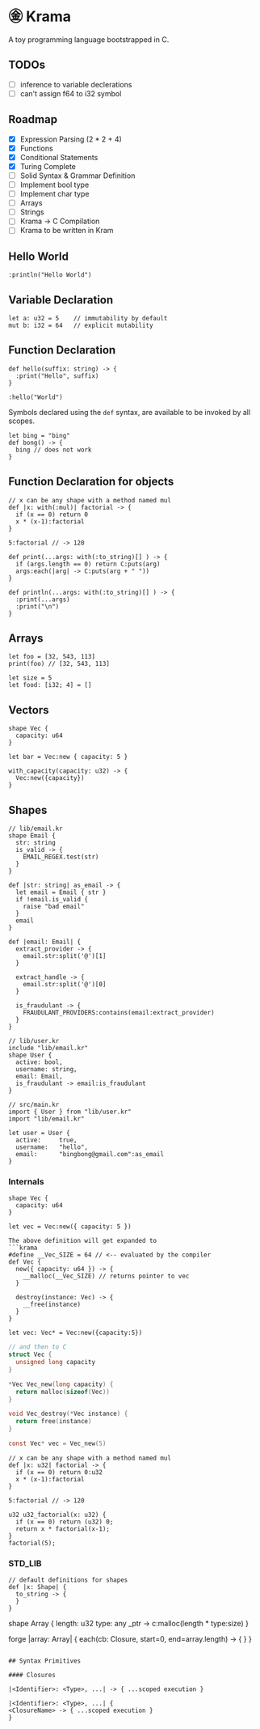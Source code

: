 # ㊎ Krama

A toy programming language bootstrapped in C.

## TODOs

- [ ] inference to variable declerations
- [ ] can't assign f64 to i32 symbol

## Roadmap

- [x] Expression Parsing (2 \* 2 + 4)
- [x] Functions
- [x] Conditional Statements
- [x] Turing Complete
- [ ] Solid Syntax & Grammar Definition
- [ ] Implement bool type
- [ ] Implement char type
- [ ] Arrays
- [ ] Strings
- [ ] Krama -> C Compilation
- [ ] Krama to be written in Kram

## Hello World

```krama
:println("Hello World")
```

## Variable Declaration

```krama
let a: u32 = 5    // immutability by default
mut b: i32 = 64   // explicit mutability
```

## Function Declaration

```krama
def hello(suffix: string) -> {
  :print("Hello", suffix)
}

:hello("World")
```

Symbols declared using the `def` syntax, are available to be invoked by all scopes.

```krama
let bing = "bing"
def bong() -> {
  bing // does not work
}
```

## Function Declaration for objects

```krama
// x can be any shape with a method named mul
def |x: with(:mul)| factorial -> {
  if (x == 0) return 0
  x * (x-1):factorial
}

5:factorial // -> 120
```

```krama
def print(...args: with(:to_string)[] ) -> {
  if (args.length == 0) return C:puts(arg)
  args:each(|arg| -> C:puts(arg + " "))
}

def println(...args: with(:to_string)[] ) -> {
  :print(...args)
  :print("\n")
}
```

## Arrays

```krama
let foo = [32, 543, 113]
print(foo) // [32, 543, 113]

let size = 5
let food: [i32; 4] = []
```

## Vectors

```
shape Vec {
  capacity: u64
}
```

```krama
let bar = Vec:new { capacity: 5 }

with_capacity(capacity: u32) -> {
  Vec:new({capacity})
}
```

## Shapes

```krama
// lib/email.kr
shape Email {
  str: string
  is_valid -> {
    EMAIL_REGEX.test(str)
  }
}

def |str: string| as_email -> {
  let email = Email { str }
  if !email.is_valid {
    raise "bad email"
  }
  email
}

def |email: Email| {
  extract_provider -> {
    email.str:split('@')[1]
  }

  extract_handle -> {
    email.str:split('@')[0]
  }

  is_fraudulant -> {
    FRAUDULANT_PROVIDERS:contains(email:extract_provider)
  }
}

// lib/user.kr
include "lib/email.kr"
shape User {
  active: bool,
  username: string,
  email: Email,
  is_fraudulant -> email:is_fraudulant
}

// src/main.kr
import { User } from "lib/user.kr"
import "lib/email.kr"

let user = User {
  active:     true,
  username:   "hello",
  email:      "bingbong@gmail.com":as_email
}
```

### Internals

````krama
shape Vec {
  capacity: u64
}

let vec = Vec:new({ capacity: 5 })

The above definition will get expanded to
```krama
#define __Vec_SIZE = 64 // <-- evaluated by the compiler
def Vec {
  new({ capacity: u64 }) -> {
    __malloc(__Vec_SIZE) // returns pointer to vec
  }

  destroy(instance: Vec) -> {
    __free(instance)
  }
}

let vec: Vec* = Vec:new({capacity:5})

````

```c
// and then to C
struct Vec {
  unsigned long capacity
}

*Vec Vec_new(long capacity) {
  return malloc(sizeof(Vec))
}

void Vec_destroy(*Vec instance) {
  return free(instance)
}

const Vec* vec = Vec_new(5)
```

```krama
// x can be any shape with a method named mul
def |x: u32| factorial -> {
  if (x == 0) return 0:u32
  x * (x-1):factorial
}

5:factorial // -> 120
```

```
u32 u32_factorial(x: u32) {
  if (x == 0) return (u32) 0;
  return x * factorial(x-1);
}
factorial(5);
```

### STD_LIB

```krama
// default definitions for shapes
def |x: Shape| {
  to_string -> {
  }
}
```

shape Array {
length: u32
type: any
\_ptr -> c:malloc(length \* type:size)
}

forge |array: Array| {
each(cb: Closure, start=0, end=array.length) -> {
}
}

```

## Syntax Primitives

#### Closures

|<Identifier>: <Type>, ...| -> { ...scoped execution }

|<Identifier>: <Type>, ...| {
<ClosureName> -> { ...scoped execution }
}
```
